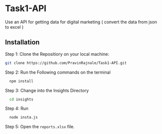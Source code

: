 # Task1-API

Use an API for getting data for digital marketing ( convert the data from json to excel )


## Installation


Step 1: Clone the Repositiory on your local machine:

```bash
git clone https://github.com/PravinRajnale/Task1-API.git
```

Step 2: Run the Following commands on the terminal

```bash
  npm install
```
Step 3: Change into the Insights Directory

```bash
  cd insights
```
Step 4: Run 
```bash
  node insta.js
```
Step 5: Open the ```reports.xlsx``` file.
